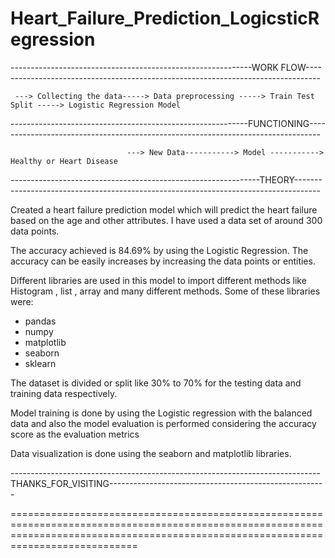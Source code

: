 # Heart_Failure_Prediction_LogicsticRegression

------------------------------------------------------------WORK FLOW---------------------------------------------------------------------------------

     ---> Collecting the data-----> Data preprocessing -----> Train Test Split -----> Logistic Regression Model
     

-----------------------------------------------------------FUNCTIONING---------------------------------------------------------------------------------

                              ---> New Data-----------> Model -----------> Healthy or Heart Disease
                              

--------------------------------------------------------------THEORY------------------------------------------------------------------------------------


Created a heart failure prediction model which will predict the heart failure based on the age and other attributes. I have used a data set of around 300 data points.

The accuracy achieved is 84.69% by using the Logistic Regression. The accuracy can be easily increases by increasing the data points or entities.

Different libraries are used in this model to import different methods like Histogram , list , array and many different methods. Some of these libraries were:
* pandas
* numpy
* matplotlib
* seaborn
* sklearn


The dataset is divided or split like 30% to 70% for the testing data and training data respectively.

Model training is done by using the Logistic regression with the balanced data and also the model evaluation is performed considering the accuracy score as the evaluation metrics

Data visualization is done using the seaborn and matplotlib libraries.

-----------------------------------------------------------------------------THANKS_FOR_VISITING------------------------------------------------------


========================================================================================================================================================================================





